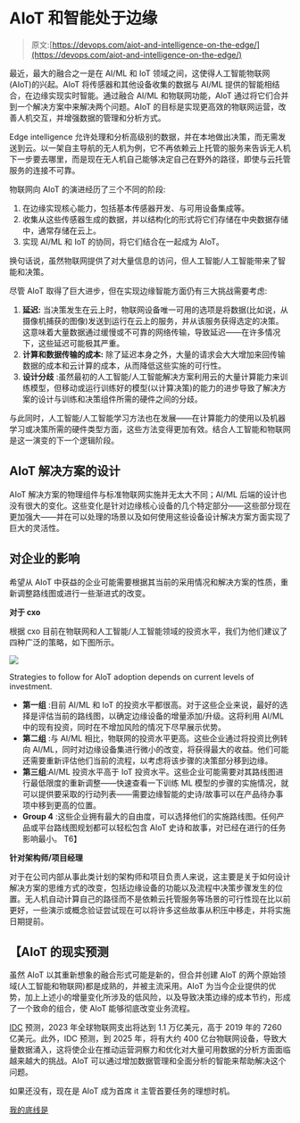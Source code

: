 # AIoT 和智能处于边缘

> 原文:[https://devops.com/aiot-and-intelligence-on-the-edge/](https://devops.com/aiot-and-intelligence-on-the-edge/)

最近，最大的融合之一是在 AI/ML 和 IoT 领域之间，这使得人工智能物联网(AIoT)的兴起。AIoT 将传感器和其他设备收集的数据与 AI/ML 提供的智能相结合，在边缘实现实时智能。通过融合 AI/ML 和物联网功能，AIoT 通过将它们合并到一个解决方案中来解决两个问题。AIoT 的目标是实现更高效的物联网运营，改善人机交互，并增强数据的管理和分析方式。

Edge intelligence 允许处理和分析高级别的数据，并在本地做出决策，而无需发送到云。以一架自主导航的无人机为例，它不再依赖云上托管的服务来告诉无人机下一步要去哪里，而是现在无人机自己能够决定自己在野外的路径，即使与云托管服务的连接不可靠。

物联网向 AIoT 的演进经历了三个不同的阶段:

1.  在边缘实现核心能力，包括基本传感器开发、与可用设备集成等。
2.  收集从这些传感器生成的数据，并以结构化的形式将它们存储在中央数据存储中，通常存储在云上。
3.  实现 AI/ML 和 IoT 的协同，将它们结合在一起成为 AIoT。

换句话说，虽然物联网提供了对大量信息的访问，但人工智能/人工智能带来了智能和决策。

尽管 AIoT 取得了巨大进步，但在实现边缘智能方面仍有三大挑战需要考虑:

1.  **延迟:** 当决策发生在云上时，物联网设备唯一可用的选项是将数据(比如说，从摄像机捕获的图像)发送到运行在云上的服务，并从该服务获得选定的决策。这意味着大量数据通过缓慢或不可靠的网络传输，导致延迟——在许多情况下，这些延迟可能极其严重。
2.  **计算和数据传输的成本:** 除了延迟本身之外，大量的请求会大大增加来回传输数据的成本和云计算的成本，从而降低这些实施的可行性。
3.  **设计分歧** :虽然最初的人工智能/人工智能解决方案利用云的大量计算能力来训练模型，但移动或运行训练好的模型(以计算决策)的能力的进步导致了解决方案的设计与训练和决策组件所需的硬件之间的分歧。

与此同时，人工智能/人工智能学习方法也在发展——在计算能力的使用以及机器学习或决策所需的硬件类型方面，这些方法变得更加有效。结合人工智能和物联网是这一演变的下一个逻辑阶段。

## **AIoT 解决方案的设计**

AIoT 解决方案的物理组件与标准物联网实施并无太大不同；AI/ML 后端的设计也没有很大的变化。这些变化是针对边缘核心设备的几个特定部分——这些部分现在更加强大——并在可以处理的场景以及如何使用这些设备设计解决方案方面实现了巨大的灵活性。

## **对企业的影响**

希望从 AIoT 中获益的企业可能需要根据其当前的采用情况和解决方案的性质，重新调整路线图或进行一些渐进式的改变。

**对于 cxo**

根据 cxo 目前在物联网和人工智能/人工智能领域的投资水平，我们为他们建议了四种广泛的策略，如下图所示。

![](../Images/7c86dcf19942743270a514f0038bfee5.png)

Strategies to follow for AIoT adoption depends on current levels of investment.

*   **第一组** :目前 AI/ML 和 IoT 的投资水平都很高。对于这些企业来说，最好的选择是评估当前的路线图，以确定边缘设备的增量添加/升级。这将利用 AI/ML 中的现有投资，同时在不增加风险的情况下尽早展示优势。
*   **第二组** :与 AI/ML 相比，物联网的投资水平更高。这些企业通过将投资比例转向 AI/ML，同时对边缘设备集进行微小的改变，将获得最大的收益。他们可能还需要重新评估他们当前的流程，以考虑将该步骤的决策部分移到边缘。
*   **第三组**:AI/ML 投资水平高于 IoT 投资水平。这些企业可能需要对其路线图进行最低限度的重新调整——快速查看一下训练 ML 模型的步骤的实施情况，就可以提供要采取的行动列表——需要边缘智能的史诗/故事可以在产品待办事项中移到更高的位置。
*   **Group 4** :这些企业拥有最大的自由度，可以选择他们的实施路线图。任何产品或平台路线图规划都可以轻松包含 AIoT 史诗和故事，对已经在进行的任务影响最小。 T6】

**针对架构师/项目经理**

对于在公司内部从事此类计划的架构师和项目负责人来说，这主要是关于如何设计解决方案的思维方式的改变，包括边缘设备的功能以及流程中决策步骤发生的位置。无人机自动计算自己的路径而不是依赖云托管服务等场景的可行性现在比以前更好，一些演示或概念验证尝试现在可以将许多这些故事从积压中移走，并将实施日期提前。

## 【AIoT 的现实预测

虽然 AIoT 以其重新想象的融合形式可能是新的，但合并创建 AIoT 的两个原始领域(人工智能和物联网)都是成熟的，并被主流采用。AIoT 为当今企业提供的优势，加上上述小的增量变化所涉及的低风险，以及导致决策边缘的成本节约，形成了一个致命的组合，使 AIoT 能够彻底改变业务流程。

[IDC](https://www.sas.com/sas/offers/19/aiot-how-iot-leaders-are-breaking-away-emea.html) 预测，2023 年全球物联网支出将达到 1.1 万亿美元，高于 2019 年的 7260 亿美元。此外，IDC 预测，到 2025 年，将有大约 400 亿台物联网设备，导致大量数据涌入，这将使企业在推动运营洞察力和优化对大量可用数据的分析方面面临越来越大的挑战。AIoT 可以通过增加数据管理和全面分析的智能来帮助解决这个问题。

如果还没有，现在是 AIoT 成为首席 it 主管首要任务的理想时机。

[我的底线是](https://devops.com/author/rajamani-saravanan/)
